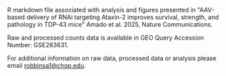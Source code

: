 R markdown file associated with analysis and figures presented in "AAV-based delivery of RNAi targeting Ataxin-2 improves survival, strength, and pathology in TDP-43 mice" Amado et al. 2025, Nature Communications. 

Raw and processed counts data is available in GEO Query Accession Number: GSE283631.

For additional information on raw data, processed data or analysis please email robbinsa1@chop.edu.
